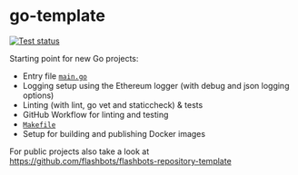 # go-template

[![Test status](https://github.com/flashbots/go-template/workflows/Checks/badge.svg)](https://github.com/flashbots/go-template/actions?query=workflow%3A%22Checks%22)

Starting point for new Go projects:

* Entry file [`main.go`](https://github.com/flashbots/go-template/blob/main/main.go)
* Logging setup using the Ethereum logger (with debug and json logging options)
* Linting (with lint, go vet and staticcheck) & tests
* GitHub Workflow for linting and testing
* [`Makefile`](https://github.com/flashbots/go-template/blob/main/Makefile)
* Setup for building and publishing Docker images

For public projects also take a look at https://github.com/flashbots/flashbots-repository-template
